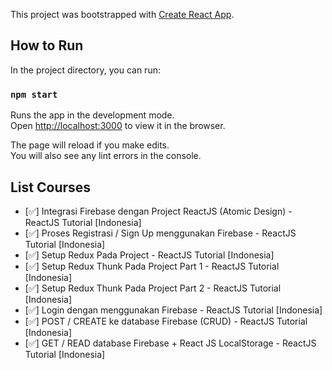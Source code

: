 This project was bootstrapped with [Create React App](https://github.com/facebook/create-react-app).

## How to Run

In the project directory, you can run:

### `npm start`

Runs the app in the development mode.<br />
Open [http://localhost:3000](http://localhost:3000) to view it in the browser.

The page will reload if you make edits.<br />
You will also see any lint errors in the console.

## List Courses
* [:white_check_mark:] Integrasi Firebase dengan Project ReactJS (Atomic Design)  - ReactJS Tutorial [Indonesia]
* [:white_check_mark:] Proses Registrasi / Sign Up menggunakan Firebase  - ReactJS Tutorial [Indonesia]
* [:white_check_mark:] Setup Redux Pada Project  - ReactJS Tutorial [Indonesia]
* [:white_check_mark:] Setup Redux Thunk Pada Project Part 1  - ReactJS Tutorial [Indonesia]
* [:white_check_mark:] Setup Redux Thunk Pada Project Part 2  - ReactJS Tutorial [Indonesia]
* [:white_check_mark:] Login dengan menggunakan Firebase  - ReactJS Tutorial [Indonesia]
* [:white_check_mark:] POST / CREATE ke database Firebase (CRUD)  - ReactJS Tutorial [Indonesia]
* [:white_check_mark:] GET / READ database Firebase + React JS LocalStorage  - ReactJS Tutorial [Indonesia]